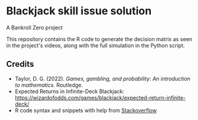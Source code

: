 # Blackjack skill issue solution
A Bankroll Zero project

This repository contains the R code to generate the decision matrix as seen in the project's videos, along with the full simulation in the Python script.

## Credits
- Taylor, D. G. (2022). *Games, gambling, and probability: An introduction to mathematics.* Routledge.
- Expected Returns in Infinite-Deck Blackjack: https://wizardofodds.com/games/blackjack/expected-return-infinite-deck/
- R code syntax and snippets with help from [Stackoverflow](https://stackoverflow.com/)